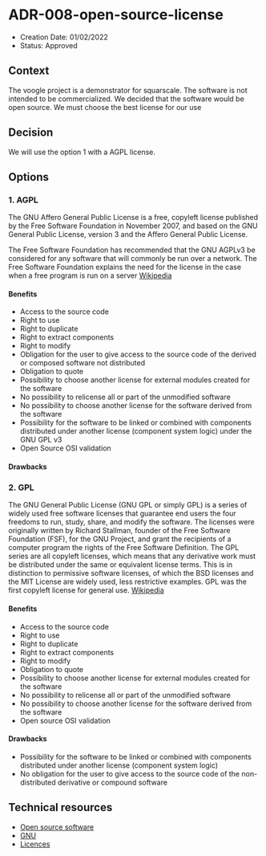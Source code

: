# ADR-008-open-source-license

- Creation Date: 01/02/2022
- Status: Approved

## Context

The voogle project is a demonstrator for squarscale. The software is not intended to be commercialized. We decided that the software would be open source. We must choose the best license for our use

## Decision

We will use the option 1 with a AGPL license.

## Options

### 1. AGPL

The GNU Affero General Public License is a free, copyleft license published by the Free Software Foundation in November 2007, and based on the GNU General Public License, version 3 and the Affero General Public License.

The Free Software Foundation has recommended that the GNU AGPLv3 be considered for any software that will commonly be run over a network. The Free Software Foundation explains the need for the license in the case when a free program is run on a server [Wikipedia](https://en.wikipedia.org/wiki/GNU_Affero_General_Public_License)

#### Benefits

- Access to the source code
- Right to use
- Right to duplicate
- Right to extract components
- Right to modify
- Obligation for the user to give access to the source code of the derived or composed software not distributed
- Obligation to quote
- Possibility to choose another license for external modules created for the software
- No possibility to relicense all or part of the unmodified software
- No possibility to choose another license for the software derived from the software
- Possibility for the software to be linked or combined with components distributed under another license (component system logic) under the GNU GPL v3
- Open Source OSI validation

#### Drawbacks

### 2. GPL

The GNU General Public License (GNU GPL or simply GPL) is a series of widely used free software licenses that guarantee end users the four freedoms to run, study, share, and modify the software. The licenses were originally written by Richard Stallman, founder of the Free Software Foundation (FSF), for the GNU Project, and grant the recipients of a computer program the rights of the Free Software Definition. The GPL series are all copyleft licenses, which means that any derivative work must be distributed under the same or equivalent license terms. This is in distinction to permissive software licenses, of which the BSD licenses and the MIT License are widely used, less restrictive examples. GPL was the first copyleft license for general use.
[Wikipedia](https://en.wikipedia.org/wiki/GNU_General_Public_License)

#### Benefits

- Access to the source code
- Right to use
- Right to duplicate
- Right to extract components
- Right to modify
- Obligation to quote
- Possibility to choose another license for external modules created for the software
- No possibility to relicense all or part of the unmodified software
- No possibility to choose another license for the software derived from the software
- Open source OSI validation

#### Drawbacks

- Possibility for the software to be linked or combined with components distributed under another license (component system logic)
- No obligation for the user to give access to the source code of the non-distributed derivative or compound software

## Technical resources

- [Open source software](https://en.wikipedia.org/wiki/Open-source_software)
- [GNU](https://www.gnu.org/)
- [Licences](https://www.diatem.net/les-licences-open-source/)
